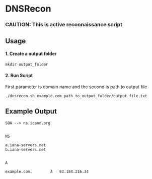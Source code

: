 # DNSRecon

### CAUTION: This is active reconnaissance script

## Usage

#### 1. Create a output folder

`mkdir output_folder`

#### 2. Run Script
First parameter is domain name and the second is path to output file

`./dnsrecon.sh example.com path_to_output_folder/output_file.txt`


## Example Output

```
SOA --> ns.icann.org


NS

a.iana-servers.net
b.iana-servers.net


A

example.com.		A	93.184.216.34
```
